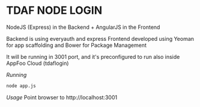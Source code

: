 TDAF NODE LOGIN
=============

NodeJS (Express) in the Backend + AngularJS in the Frontend

Backend is using everyauth and express 
Frontend developed using Yeoman for app scaffolding and Bower for Package Management

It will be running in 3001 port, and it's preconfigured to run also inside AppFoo Cloud (tdaflogin)

*Running* 
```bash
node app.js
```

*Usage*
Point browser to 
http://localhost:3001

 
